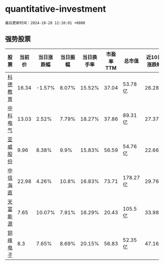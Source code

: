 # quantitative-investment

`最后更新时间：2024-10-28 12:10:01 +0800`

## 强势股票

|股票|当前价|当日涨跌幅|当日振幅|当日换手率|市盈率TTM|总市值|近10日涨跌幅|
|----|----|----|----|----|----|----|----|
|[科德教育](https://xueqiu.com/S/SZ300192)|16.34|-1.57%|8.07%|15.52%|37.04|53.78亿|26.28%|
|[中科电气](https://xueqiu.com/S/SZ300035)|13.03|2.52%|7.79%|18.27%|37.86|89.31亿|27.37%|
|[亚威股份](https://xueqiu.com/S/SZ002559)|9.96|8.38%|9.9%|15.83%|56.59|54.76亿|22.66%|
|[中信海直](https://xueqiu.com/S/SZ000099)|22.98|4.26%|10.8%|16.83%|73.71|178.27亿|29.76%|
|[天富能源](https://xueqiu.com/S/SH600509)|7.65|10.07%|7.91%|16.29%|20.43|105.5亿|33.98%|
|[铜峰电子](https://xueqiu.com/S/SH600237)|8.3|7.65%|8.69%|20.15%|56.83|52.35亿|47.16%|
